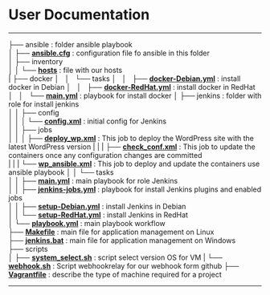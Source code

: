 # User Documentation

----

├── ansible : folder ansible playbook  
│   ├── <b>[ansible.cfg](https://github.com/ausard/EP-vagrant-docker/blob/master/ansible/ansible.cfg)</b> : configuration file fo ansible in this folder  
│   ├── inventory  
│   │   └── <b>[hosts](https://github.com/ausard/EP-vagrant-docker/blob/master/ansible/inventory/hosts)</b> : file with our hosts  
|   ├── docker
│   │   └── tasks
│   │       ├── <b>[docker-Debian.yml](https://github.com/ausard/EP-vagrant-docker/blob/master/ansible/docker/tasks/docker-Debian.yml)</b> : install docker in Debian
│   │       ├── <b>[docker-RedHat.yml](https://github.com/ausard/EP-vagrant-docker/blob/master/ansible/docker/tasks/docker-RedHat.yml)</b> : install docker in RedHat
│   │       └── <b>[main.yml](https://github.com/ausard/EP-vagrant-docker/blob/master/ansible/docker/tasks/main.yml)</b> :  playbook for install docker
│   ├── jenkins : folder with role for install jenkins  
│   │   ├── config  
│   │   │   └── <b>[config.xml](https://github.com/ausard/EP-vagrant-docker/blob/master/ansible/jenkins/config/config.xml)</b> : initial config for Jenkins  
│   │   ├── jobs  
│   │   │   ├── <b>[deploy_wp.xml](https://github.com/ausard/EP-vagrant-docker/blob/master/ansible/jenkins/jobs/wp_ansible.xml)</b> : This job to deploy the WordPress site with the latest WordPress version
|   |   |   ├── <b>[check_conf.xml](https://github.com/ausard/EP-vagrant-docker/blob/master/ansible/jenkins/jobs/deploy_wp.xml)</b> : This job to update the containers once any configuration changes are committed  
|   |   |   └── <b>[wp_ansible.xml](https://github.com/ausard/EP-vagrant-docker/blob/master/ansible/jenkins/jobs/wp_ansible.xml)</b> : This job to deploy and update the containers use ansible playbook
│   │   └── tasks  
│   │       ├── <b>[main.yml](https://github.com/ausard/EP-vagrant-docker/blob/master/ansible/jenkins/tasks/main.yml)</b> : main playbook for role Jenkins  
│   │       ├── <b>[jenkins-jobs.yml](https://github.com/ausard/EP-vagrant-docker/blob/master/ansible/jenkins/tasks/jenkins-jobs.yml)</b> : playbook for install Jenkins plugins and enabled jobs  
│   │       ├── <b>[setup-Debian.yml](https://github.com/ausard/EP-vagrant-docker/blob/master/ansible/jenkins/tasks/setup-Debian.yml)</b> : install Jenkins in Debian  
│   │       └── <b>[setup-RedHat.yml](https://github.com/ausard/EP-vagrant-docker/blob/master/ansible/jenkins/tasks/setup-RedHat.yml)</b> : install Jenkins in RedHat  
│   └── <b>[playbook.yml](https://github.com/ausard/EP-vagrant-docker/blob/master/ansible/playbook.yml)</b> : main playbook workflow  
├── <b>[Makefile](https://github.com/ausard/EP-vagrant-docker/blob/master/Makefile)</b> : main file for application management on Linux  
├── <b>[jenkins.bat](https://github.com/ausard/EP-vagrant-docker/blob/master/jenkins.bat)</b> : main file for application management on Windows  
├── scripts  
│   ├── <b>[system_select.sh](https://github.com/ausard/EP-vagrant-docker/blob/master/scripts/system_select.sh)</b> : script select version OS for VM
|   └── <b>[webhook.sh](https://github.com/ausard/EP-vagrant-docker/blob/master/scripts/webhook.sh)</b> : Script webhookrelay for our webhook form github
├── <b>[Vagrantfile](https://github.com/ausard/EP-vagrant-docker/blob/master/Vagrantfile)</b> : describe the type of machine required for a project  

----   
